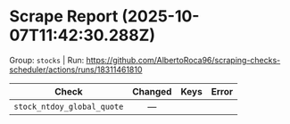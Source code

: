 # Scrape Report (2025-10-07T11:42:30.288Z)

Group: `stocks`  |  Run: https://github.com/AlbertoRoca96/scraping-checks-scheduler/actions/runs/18311461810

| Check | Changed | Keys | Error |
|---|:---:|:--|:--|
| `stock_ntdoy_global_quote` | — |  |  |
